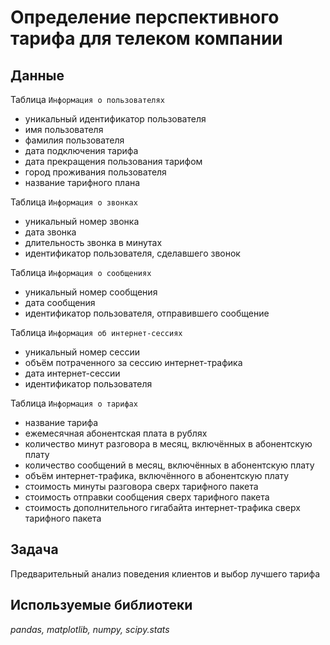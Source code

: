 # Определение перспективного тарифа для телеком компании

## Данные

Таблица `Информация о пользователях`
- уникальный идентификатор пользователя
- имя пользователя
- фамилия пользователя
- дата подключения тарифа
- дата прекращения пользования тарифом
- город проживания пользователя
- название тарифного плана

Таблица `Информация о звонках`
- уникальный номер звонка
- дата звонка
- длительность звонка в минутах
- идентификатор пользователя, сделавшего звонок

Таблица `Информация о сообщениях`
- уникальный номер сообщения
- дата сообщения
- идентификатор пользователя, отправившего сообщение

Таблица `Информация об интернет-сессиях`
- уникальный номер сессии
- объём потраченного за сессию интернет-трафика
- дата интернет-сессии
- идентификатор пользователя

Таблица `Информация о тарифах`
- название тарифа
- ежемесячная абонентская плата в рублях
- количество минут разговора в месяц, включённых в абонентскую плату
- количество сообщений в месяц, включённых в абонентскую плату
- объём интернет-трафика, включённого в абонентскую плату 
- стоимость минуты разговора сверх тарифного пакета
- стоимость отправки сообщения сверх тарифного пакета
- стоимость дополнительного гигабайта интернет-трафика сверх тарифного пакета

## Задача
Предварительный анализ поведения клиентов и выбор лучшего тарифа

## Используемые библиотеки
*pandas, matplotlib, numpy, scipy.stats*
